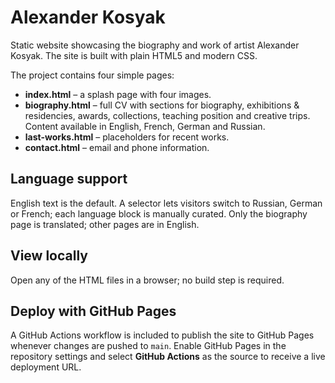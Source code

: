 # Alexander Kosyak

Static website showcasing the biography and work of artist Alexander Kosyak. The site is built with plain HTML5 and modern CSS.

The project contains four simple pages:

- **index.html** – a splash page with four images.
- **biography.html** – full CV with sections for biography, exhibitions & residencies, awards, collections, teaching position and creative trips. Content available in English, French, German and Russian.
- **last-works.html** – placeholders for recent works.
- **contact.html** – email and phone information.

## Language support

English text is the default. A selector lets visitors switch to Russian, German or French; each language block is manually curated. Only the biography page is translated; other pages are in English.

## View locally

Open any of the HTML files in a browser; no build step is required.

## Deploy with GitHub Pages

A GitHub Actions workflow is included to publish the site to GitHub Pages whenever changes are pushed to `main`. Enable GitHub Pages in the repository settings and select **GitHub Actions** as the source to receive a live deployment URL.
